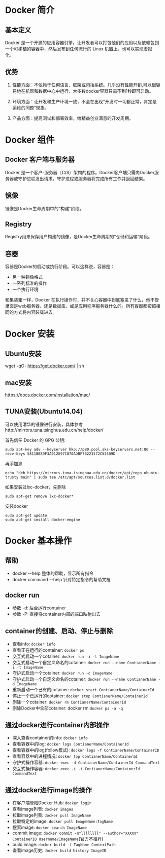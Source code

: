 # Docker 简介

## 基本定义

Docker 是一个开源的应用容器引擎，让开发者可以打包他们的应用以及依赖包到一个可移植的容器中，然后发布到任何流行的 Linux 机器上，也可以实现虚拟化。

## 优势

1. 性能方面：不依赖于任何语言、框架或包括系统。几乎没有性能开销,可以很容易地在机器和数据中心中运行，大多数docker容器只需不到1秒即可启动。

2. 环境方面：让开发和生产环境一致，不会在出现“开发时一切都正常，肯定是运维的问题”现象。

3. 产品方面：提高测试和部署效率，给精益创业满意的开发周期。

# Docker 组件

## Docker 客户端与服务器

Docker 是一个客户-服务器（C/S）架构的程序。Docker客户端只需向Docker服务器或守护进程发出请求，守护进程或服务器将完成所有工作并返回结果。

## 镜像

镜像是Docker生命周期中的“构建”阶段。

## Registry

Registry用来保存用户构建的镜像，是Docker生命周期的“仓储和运输”阶段。

## 容器

容器是Docker的启动或执行阶段。可以这样说，容器是：

- 另一种镜像格式
- 一系列标准的操作
- 一个执行环境

和集装箱一样，Docker 在执行操作时，并不关心容器中到底塞进了什么，他不管里面是web服务器，还是数据库，或是应用程序服务器什么的。所有容器都按照相同的方式将内容装载进去。

# Docker 安装

## Ubuntu安装
  wget -qO- https://get.docker.com/ | sh

## mac安装

  https://docs.docker.com/installation/mac/

## TUNA安装(Ubuntu14.04)

可以使用清华的镜像进行安装，具体参考http://mirrors.tuna.tsinghua.edu.cn/help/docker/

首先信任 Docker 的 GPG 公钥:
```
sudo apt-key adv --keyserver hkp://p80.pool.sks-keyservers.net:80 --recv-keys 58118E89F3A912897C070ADBF76221572C52609D
```

再添加源
```
echo "deb https://mirrors.tuna.tsinghua.edu.cn/docker/apt/repo ubuntu-trusty main" | sudo tee /etc/apt/sources.list.d/docker.list
```

如果安装过lxc-docker，先删除
```
sudo apt-get remove lxc-docker*
```

安装docker
```
sudo apt-get update
sudo apt-get install docker-engine
```


# Docker 基本操作

## 帮助

- docker --help 整体的帮助，显示所有指令
- docker command --help 针对特定指令的帮助文档

## docker run

- 参数 -d: 后台运行container
- 参数 -P: 直接将container内部的端口映射出去

## container的创建、启动、停止与删除
- 查看info: `docker info`
- 查看正在运行的container: `docker ps`
- 交互式启动一个cotainer: `docker run -i -t ImageName`
- 交互式启动一个自定义命名的cotainer: `docker run --name ContianerName -i -t ImageName`
- 守护式启动一个cotainer: `docker run -d ImageName`
- 守护式启动一个自定义命名的cotainer: `docker run --name ContianerName -d ImageName`
- 重新启动一个已有的cotainer: `docker start ContianerName/ContainerId`
- 停止一个已运行的cotainer: `docker stop ContianerName/ContainerId`
- 删除一个cotainer: `docker rm ContianerName/ContainerId`
- 删除Docker中全部cotainer: docker rm `docker ps -a -q`

## 通过docker进行container内部操作
- 深入查看container的info: `docker info`
- 查看容器中的log: `docker logs ContianerName/ContainerId`
- 查看容器中的log(follow模式): `docker logs -f ContianerName/ContainerID`
- 查看容器中的进程情况: `docker top ContianerName/ContainerId`
- 守护式操作容器: `docker exec -d ContianerName/ContainerId CommandText`
- 交互式操作容器: `docker exec -i -t ContianerName/ContainerId CommandText`

## 通过docker进行image的操作
- 在客户端登陆Docker Hub: `docker login`
- 查看image列表: `docker images`
- 拉取image列表: `docker pull ImageName`
- 拉取特定的image: `docker pull ImageName:TagName`
- 搜索image: `docker search ImageName`
- commit image: `docker commit -m"llllllll" --author="XXXXX" ContainerID Username/ImageName`(官方不推荐)
- build image: `docker build -t TagName ContextPath`
- 查看image历史: `docker build history ImageID`
